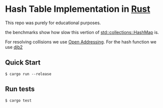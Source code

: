 # Hash Table Implementation in [Rust](https://rust-lang.org/)

This repo was purely for educational purposes.

the benchmarks show how slow this vertion of [std::collections::HashMap](https://doc.rust-lang.org/std/collections/struct.HashMap.html) is.

For resolving collisions we use [Open Addressing](https://en.wikipedia.org/wiki/Hash_table#Open_addressing). For the hash function we use [djb2](http://www.cse.yorku.ca/~oz/hash.html)

## Quick Start

```console
$ cargo run --release
```

## Run tests

```console
$ cargo test
```
